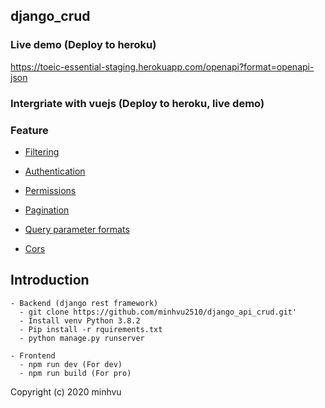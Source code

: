 ## django_crud
### Live demo (Deploy to heroku)
https://toeic-essential-staging.herokuapp.com/openapi?format=openapi-json
### Intergriate with vuejs (Deploy to heroku, live demo)


### Feature
- [Filtering](https://www.django-rest-framework.org/api-guide/filtering/)

- [Authentication](https://www.django-rest-framework.org/api-guide/authentication/#django-rest-auth-dj-rest-auth)

- [Permissions](https://www.django-rest-framework.org/community/third-party-packages/#permissions)

- [Pagination](https://www.django-rest-framework.org/api-guide/pagination/#pagination)

- [Query parameter formats](https://www.django-rest-framework.org/api-guide/format-suffixes/#query-parameter-formats)

- [Cors](https://www.django-rest-framework.org/topics/ajax-csrf-cors/#cors)

## Introduction
```
- Backend (django rest framework)
  - git clone https://github.com/minhvu2510/django_api_crud.git'
  - Install venv Python 3.8.2
  - Pip install -r rquirements.txt
  - python manage.py runserver

- Frontend
  - npm run dev (For dev)
  - npm run build (For pro)
```

Copyright (c) 2020 minhvu
